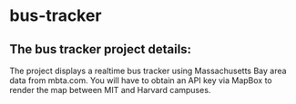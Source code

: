 # bus-tracker
## The bus tracker project details:

The project displays a realtime bus tracker using Massachusetts Bay area data from mbta.com.  You will have to obtain an API key via MapBox to render the map between MIT and Harvard campuses.
